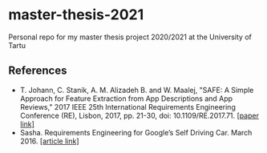 # master-thesis-2021
Personal repo for my master thesis project 2020/2021 at the University of Tartu

## References
- T. Johann, C. Stanik, A. M. Alizadeh B. and W. Maalej, "SAFE: A Simple Approach for Feature Extraction from App Descriptions and App Reviews," 2017 IEEE 25th International Requirements Engineering Conference (RE), Lisbon, 2017, pp. 21-30, doi: 10.1109/RE.2017.71. [[paper link]](https://ieeexplore.ieee.org/abstract/document/8048887/)
- Sasha. Requirements Engineering for Google’s Self Driving Car. March 2016. [[article link]](https://blogs.city.ac.uk/hcid-williamson/2016/03/01/requirements-engineering-for-googles-self-driving-car/)